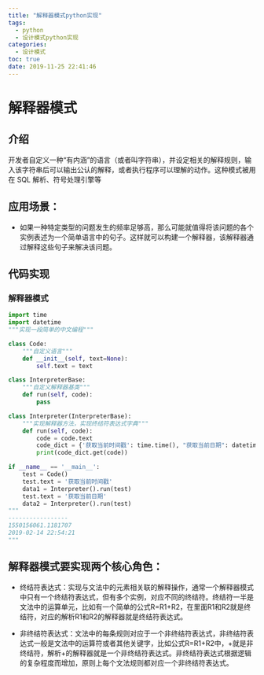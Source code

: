 ```yaml
---
title: "解释器模式python实现"
tags:
  - python
  - 设计模式python实现
categories:
  - 设计模式
toc: true
date: 2019-11-25 22:41:46
---
```


# 解释器模式

## 介绍

开发者自定义一种“有内涵”的语言（或者叫字符串），并设定相关的解释规则，输入该字符串后可以输出公认的解释，或者执行程序可以理解的动作。这种模式被用在 SQL 解析、符号处理引擎等
<!--more-->

## 应用场景：

-  如果一种特定类型的问题发生的频率足够高，那么可能就值得将该问题的各个实例表述为一个简单语言中的句子。这样就可以构建一个解释器，该解释器通过解释这些句子来解决该问题。

## 代码实现

### 解释器模式

```python
import time
import datetime
"""实现一段简单的中文编程"""

class Code:
    """自定义语言"""
    def __init__(self, text=None):
        self.text = text

class InterpreterBase:
    """自定义解释器基类"""
    def run(self, code):
        pass

class Interpreter(InterpreterBase):
    """实现解释器方法，实现终结符表达式字典"""
    def run(self, code):
        code = code.text
        code_dict = {'获取当前时间戳': time.time(), "获取当前日期": datetime.datetime.now().strftime("%Y-%m-%d %H:%M:%S")}
        print(code_dict.get(code))

if __name__ == '__main__':
    test = Code()
    test.text = '获取当前时间戳'
    data1 = Interpreter().run(test)
    test.text = '获取当前日期'
    data2 = Interpreter().run(test)
"""
-----------------
1550156061.1181707
2019-02-14 22:54:21
"""
```
## 解释器模式要实现两个核心角色：

- 终结符表达式：实现与文法中的元素相关联的解释操作，通常一个解释器模式中只有一个终结符表达式，但有多个实例，对应不同的终结符。终结符一半是文法中的运算单元，比如有一个简单的公式R=R1+R2，在里面R1和R2就是终结符，对应的解析R1和R2的解释器就是终结符表达式。

- 非终结符表达式：文法中的每条规则对应于一个非终结符表达式，非终结符表达式一般是文法中的运算符或者其他关键字，比如公式R=R1+R2中，+就是非终结符，解析+的解释器就是一个非终结符表达式。非终结符表达式根据逻辑的复杂程度而增加，原则上每个文法规则都对应一个非终结符表达式。
